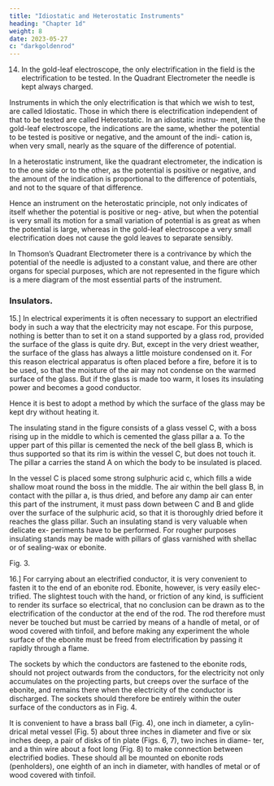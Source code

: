 ```yaml
---
title: "Idiostatic and Heterostatic Instruments"
heading: "Chapter 1d"
weight: 8
date: 2023-05-27
c: "darkgoldenrod"
---
```



14. In the gold-leaf electroscope, the only electrification in the field is the electrification to be tested. In the Quadrant Electrometer the needle is kept always charged. 

Instruments in which the only electrification is that which we wish to test, are called Idiostatic. Those in which there is electrification independent of that to be tested are called Heterostatic. In an idiostatic instru- ment, like the gold-leaf electroscope, the indications are the same, whether the potential to be tested is positive or negative, and the amount of the indi- cation is, when very small, nearly as the square of the difference of potential. 

In a heterostatic instrument, like the quadrant electrometer, the indication is to the one side or to the other, as the potential is positive or negative, and the amount of the indication is proportional to the difference of potentials, and not to the square of that difference. 

Hence an instrument on the heterostatic principle, not only indicates of itself whether the potential is positive or neg- ative, but when the potential is very small its motion for a small variation of potential is as great as when the potential is large, whereas in the gold-leaf electroscope a very small electrification does not cause the gold leaves to separate sensibly.

In Thomson’s Quadrant Electrometer there is a contrivance by which the potential of the needle is adjusted to a constant value, and there are other organs for special purposes, which are not represented in the figure which is a mere diagram of the most essential parts of the instrument.

### Insulators.

15.] In electrical experiments it is often necessary to support an electrified body in such a way that the electricity may not escape. For this purpose, nothing is better than to set it on a stand supported by a glass rod, provided the surface of the glass is quite dry. But, except in the very driest weather, the surface of the glass has always a little moisture condensed on it. For this reason electrical apparatus is often placed before a fire, before it is to be used, so that the moisture of the air may not condense on the warmed surface of the glass. But if the glass is made too warm, it loses its insulating power and becomes a good conductor.

Hence it is best to adopt a method by which the surface of the glass may
be kept dry without heating it.

The insulating stand in the figure consists of a glass vessel C, with a boss rising up in the middle to which is cemented the glass pillar a a. To the upper part of this pillar is cemented the neck of the bell glass B, which is thus supported so that its rim is within the vessel C, but does not touch it. The pillar a carries the stand A on which the body to be insulated is placed.

In the vessel C is placed some strong sulphuric acid c, which fills a wide shallow moat round the boss in the middle. The air within the bell glass B, in contact with the pillar a, is thus dried, and before any damp air can enter this part of the instrument, it must pass down between C and B and glide over the surface of the sulphuric acid, so that it is thoroughly dried before it reaches the glass pillar. Such an insulating stand is very valuable when delicate ex- periments have to be performed. For rougher purposes insulating stands may be made with pillars of glass varnished with shellac or of sealing-wax or ebonite.

Fig. 3.

16.] For carrying about an electrified conductor, it is very convenient to fasten it to the end of an ebonite rod. Ebonite, however, is very easily elec- trified. The slightest touch with the hand, or friction of any kind, is sufficient to render its surface so electrical, that no conclusion can be drawn as to the electrification of the conductor at the end of the rod. The rod therefore must never be touched but must be carried by means of a handle of metal, or of wood covered with tinfoil, and before making any experiment the whole surface of the ebonite must be freed from electrification by passing it rapidly through a flame.

The sockets by which the conductors are fastened to the ebonite rods, should not project outwards from the conductors, for the electricity not only accumulates on the projecting parts, but creeps over the surface of the ebonite, and remains there when the electricity of the conductor is discharged. The sockets should therefore be entirely within the outer surface of the conductors as in Fig. 4.

It is convenient to have a brass ball (Fig. 4), one inch in diameter, a cylin- drical metal vessel (Fig. 5) about three inches in diameter and five or six inches deep, a pair of disks of tin plate (Figs. 6, 7), two inches in diame- ter, and a thin wire about a foot long (Fig. 8) to make connection between electrified bodies. These should all be mounted on ebonite rods (penholders), one eighth of an inch in diameter, with handles of metal or of wood covered with tinfoil.

